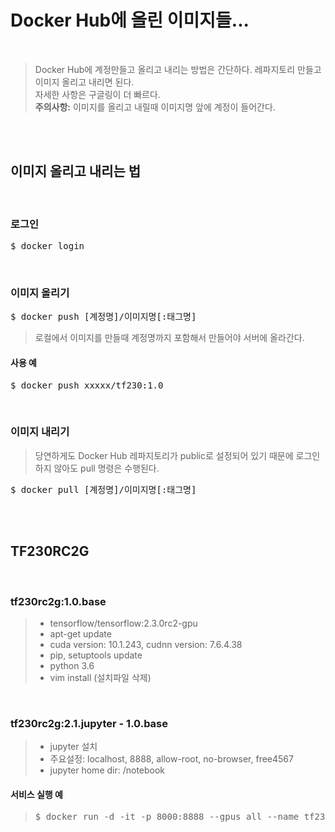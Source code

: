 # Docker Hub에 올린 이미지들...

</br>

> Docker Hub에 계정만들고 올리고 내리는 방법은 간단하다. 레파지토리 만들고 이미지 올리고 내리면 된다.</br>
> 자세한 사항은 구글링이 더 빠르다.</br>
> **주의사항:** 이미지를 올리고 내릴때 이미지명 앞에 계정이 들어간다.

</br></br>

## 이미지 올리고 내리는 법

</br>

### 로그인
<pre>$ docker login</pre>
</br>

### 이미지 올리기
<pre>$ docker push [계정명]/이미지명[:태그명]</pre>
> 로컬에서 이미지를 만들때 계정명까지 포함해서 만들어야 서버에 올라간다.
#### 사용 예
<pre>$ docker push xxxxx/tf230:1.0</pre>
</br>

### 이미지 내리기
> 당연하게도 Docker Hub 레파지토리가 public로 설정되어 있기 때문에 로그인 하지 않아도 pull 명령은 수행된다.
<pre>$ docker pull [계정명]/이미지명[:태그명]</pre>

</br></br>

## TF230RC2G
</br>

### tf230rc2g:1.0.base
> - tensorflow/tensorflow:2.3.0rc2-gpu
> - apt-get update
> - cuda version: 10.1.243, cudnn version: 7.6.4.38
> - pip, setuptools update
> - python 3.6
> - vim install (설치파일 삭제)

</br>

### tf230rc2g:2.1.jupyter - 1.0.base
> - jupyter 설치
> - 주요설정: localhost, 8888, allow-root, no-browser, free4567
> - jupyter home dir: /notebook

#### 서비스 실행 예
> <pre>$ docker run -d -it -p 8000:8888 --gpus all --name tf230rc2g qfreeman/tf230rc2g:2.1.jupyter jupyter notebook</pre>
